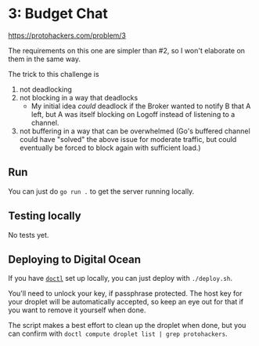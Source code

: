 # 3: Budget Chat

https://protohackers.com/problem/3

The requirements on this one are simpler than #2, so I won't elaborate on them in the same way.

The trick to this challenge is

1. not deadlocking
1. not blocking in a way that deadlocks
    * My initial idea *could* deadlock if the Broker wanted to notify B that A left, but A was itself blocking on Logoff instead of listening to a channel.
1. not buffering in a way that can be overwhelmed (Go's buffered channel could have "solved" the above issue for moderate traffic, but could eventually be forced to block again with sufficient load.)

## Run
You can just do `go run .` to get the server running locally.

## Testing locally
No tests yet.

## Deploying to Digital Ocean
If you have [`doctl`](https://docs.digitalocean.com/reference/doctl/) set up locally,
you can just deploy with `./deploy.sh`.

You'll need to unlock your key, if passphrase protected.
The host key for your droplet will be automatically accepted,
so keep an eye out for that if you want to remove it yourself when done.

The script makes a best effort to clean up the droplet when done,
but you can confirm with `doctl compute droplet list | grep protohackers`.

